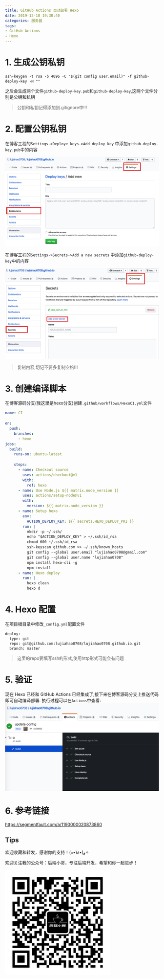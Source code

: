 ```yaml
---
title: GitHub Actions 自动部署 Hexo
date: 2019-12-18 19:30:40
categories: 服务器
tags:
- GitHub Actions
- Hexo
---
```


# 1. 生成公钥私钥
```
ssh-keygen -t rsa -b 4096 -C "$(git config user.email)" -f github-deploy-key -N ""
```
之后会生成两个文件`github-deploy-key.pub`和`github-deploy-key`,这两个文件分别是公钥和私钥

> 公钥和私钥记得添加到.gitignore中!!!

# 2. 配置公钥私钥
在博客工程的`Settings->Deploye keys->Add deploy key` 中添加`github-deploy-key.pub`中的内容

![](https://raw.githubusercontent.com/lujiahao0708/PicRepo/master/blogPic/%E6%9C%8D%E5%8A%A1%E5%99%A8%E7%9B%B8%E5%85%B3/GitHub%20Actions%20%E8%87%AA%E5%8A%A8%E9%83%A8%E7%BD%B2%20Hexo/deploy_keys.png)

在博客工程的`Settings->Secrets->Add a new secrets` 中添加`github-deploy-key`中的内容

![](https://raw.githubusercontent.com/lujiahao0708/PicRepo/master/blogPic/%E6%9C%8D%E5%8A%A1%E5%99%A8%E7%9B%B8%E5%85%B3/GitHub%20Actions%20%E8%87%AA%E5%8A%A8%E9%83%A8%E7%BD%B2%20Hexo/add_secret.png)

> 复制内容,切记不要多复制空格!!!

# 3. 创建编译脚本
在博客源码分支(我这里是hexo分支)创建`.github/workflows/HexoCI.yml`文件
```yml
name: CI

on:
  push:
    branches:
      - hexo
jobs:
  build:
    runs-on: ubuntu-latest

    steps:
      - name: Checkout source
        uses: actions/checkout@v1
        with:
          ref: hexo
      - name: Use Node.js ${{ matrix.node_version }}
        uses: actions/setup-node@v1
        with:
          version: ${{ matrix.node_version }}
      - name: Setup hexo
        env:
          ACTION_DEPLOY_KEY: ${{ secrets.HEXO_DEPLOY_PRI }}
        run: |
          mkdir -p ~/.ssh/
          echo "$ACTION_DEPLOY_KEY" > ~/.ssh/id_rsa
          chmod 600 ~/.ssh/id_rsa
          ssh-keyscan github.com >> ~/.ssh/known_hosts
          git config --global user.email "lujiahao0708@gmail.com"
          git config --global user.name "lujiahao0708"
          npm install hexo-cli -g
          npm install
      - name: Hexo deploy
        run: |
          hexo clean
          hexo d
```

# 4. Hexo 配置
在项目根目录中修改`_config.yml`配置文件
```
deploy:
  type: git
  repo: git@github.com:lujiahao0708/lujiahao0708.github.io.git
  branch: master
```
> 这里的repo要填写ssh的形式,使用http形式可能会有问题

# 5. 验证
现在 Hexo 已经和 GitHub Actions 已经集成了,接下来在博客源码分支上推送代码即可自动编译部署.
执行过程可以在`Actions`中查看:
![](https://raw.githubusercontent.com/lujiahao0708/PicRepo/master/blogPic/%E6%9C%8D%E5%8A%A1%E5%99%A8%E7%9B%B8%E5%85%B3/GitHub%20Actions%20%E8%87%AA%E5%8A%A8%E9%83%A8%E7%BD%B2%20Hexo/actions_result.png)

# 6. 参考链接
https://segmentfault.com/a/1190000020873860

## Tips
欢迎收藏和转发，感谢你的支持！(๑•̀ㅂ•́)و✧ 

欢迎关注我的公众号：后端小哥，专注后端开发，希望和你一起进步！

![](https://github.com/lujiahao0708/PicRepo/raw/master/公众号二维码.jpg)
